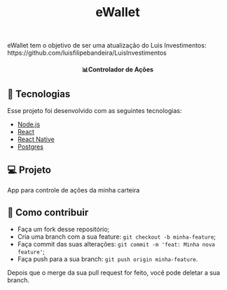 <h1 align="center">
    eWallet
</h1>
<br>
<p>
eWallet tem o objetivo de ser uma atualização do Luis Investimentos: https://github.com/luisfilipebandeira/LuisInvestimentos
</p>

<h4 align="center">
  📊Controlador de Ações
</h4>

## :rocket: Tecnologias

Esse projeto foi desenvolvido com as seguintes tecnologias:

- [Node.js](https://nodejs.org/en/)
- [React](https://reactjs.org)
- [React Native](https://facebook.github.io/react-native/)
- [Postgres](https://www.postgresql.org/)

## 💻 Projeto

App para controle de ações da minha carteira

## 🤔 Como contribuir

- Faça um fork desse repositório;
- Cria uma branch com a sua feature: `git checkout -b minha-feature`;
- Faça commit das suas alterações: `git commit -m 'feat: Minha nova feature'`;
- Faça push para a sua branch: `git push origin minha-feature`.

Depois que o merge da sua pull request for feito, você pode deletar a sua branch.
